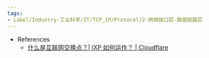 ```yaml
---
tags:
- Label/Industry-工业科学/IT/TCP_IP/Protocol/2-网络接口层-数据链路层
---
```


- References
    - [什么是互联网交换点？| IXP 如何运作？ | Cloudflare](https://www.cloudflare.com/zh-cn/learning/cdn/glossary/internet-exchange-point-ixp/)
